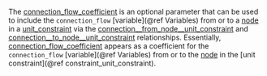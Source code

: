 The [connection\_flow\_coefficient](@ref) is an optional parameter that can be used to include the `connection_flow`
[variable](@ref Variables) from or to a [node](@ref) in a [unit\_constraint](@ref) via the
[connection\_\_from\_node\_\_unit\_constraint](@ref) and [connection\_\_to\_node\_\_unit\_constraint](@ref) relationships.
Essentially, [connection\_flow\_coefficient](@ref) appears as a coefficient for the
`connection_flow` [variable](@ref Variables) from or to the [node](@ref) in the [unit constraint](@ref constraint_unit_constraint).